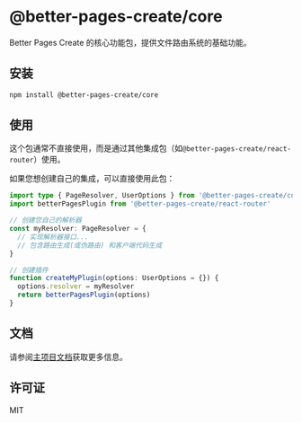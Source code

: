 # @better-pages-create/core

Better Pages Create 的核心功能包，提供文件路由系统的基础功能。

## 安装

```bash
npm install @better-pages-create/core
```

## 使用

这个包通常不直接使用，而是通过其他集成包（如`@better-pages-create/react-router`）使用。

如果您想创建自己的集成，可以直接使用此包：

```ts
import type { PageResolver, UserOptions } from '@better-pages-create/core'
import betterPagesPlugin from '@better-pages-create/react-router'

// 创建您自己的解析器
const myResolver: PageResolver = {
  // 实现解析器接口...
  // 包含路由生成(或伪路由) 和客户端代码生成
}

// 创建插件
function createMyPlugin(options: UserOptions = {}) {
  options.resolver = myResolver
  return betterPagesPlugin(options)
}
```

## 文档

请参阅[主项目文档](https://github.com/chen-ziwen/better-pages-create/blob/main/README.md)获取更多信息。

## 许可证

MIT
